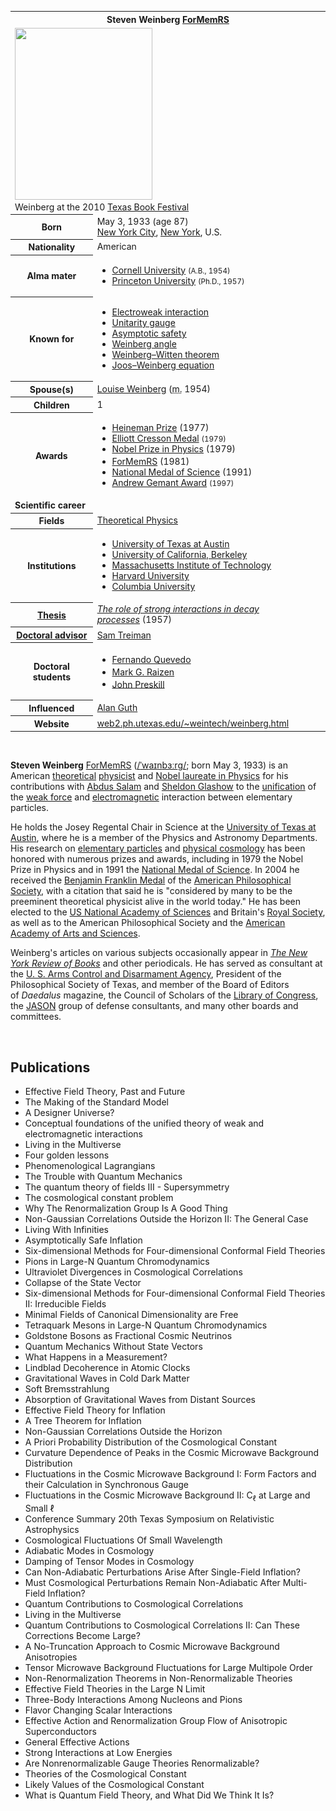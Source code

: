 <table class="infobox biography vcard">
<tbody>
<tr>
<th colspan="2">
<div class="fn">Steven Weinberg&nbsp;<span class="nobold"><span class="noexcerpt nowraplinks"><a class="mw-redirect" title="Foreign Member of the Royal Society" href="https://en.wikipedia.org/wiki/Foreign_Member_of_the_Royal_Society">ForMemRS</a></span></span></div>
</th>
</tr>
<tr>
<td colspan="2"><a class="image" href="220px-Steven_weinberg_2010.jpg"><img src="220px-Steven_weinberg_2010.jpg" srcset="220px-Steven_weinberg_2010.jpg" width="220" height="275" data-file-width="629" data-file-height="787" /></a>
<div>Weinberg at the 2010&nbsp;<a title="Texas Book Festival" href="https://en.wikipedia.org/wiki/Texas_Book_Festival">Texas Book Festival</a></div>
</td>
</tr>
<tr>
<th scope="row">Born</th>
<td>May 3, 1933<span class="noprint ForceAgeToShow">&nbsp;(age&nbsp;87)</span><br />
<div class="birthplace"><a title="New York City" href="https://en.wikipedia.org/wiki/New_York_City">New York City</a>,&nbsp;<a title="New York (state)" href="https://en.wikipedia.org/wiki/New_York_(state)">New York</a>, U.S.</div>
</td>
</tr>
<tr>
<th scope="row">Nationality</th>
<td class="category">American</td>
</tr>
<tr>
<th scope="row">Alma&nbsp;mater</th>
<td>
<div class="plainlist">
<ul>
<li><a title="Cornell University" href="https://en.wikipedia.org/wiki/Cornell_University">Cornell University</a>&nbsp;<small>(A.B., 1954)</small></li>
<li><a title="Princeton University" href="https://en.wikipedia.org/wiki/Princeton_University">Princeton University</a>&nbsp;<small>(Ph.D., 1957)</small></li>
</ul>
</div>
</td>
</tr>
<tr>
<th scope="row">Known&nbsp;for</th>
<td>
<div class="plainlist">
<ul>
<li><a title="Electroweak interaction" href="https://en.wikipedia.org/wiki/Electroweak_interaction">Electroweak interaction</a></li>
<li><a title="Unitarity gauge" href="https://en.wikipedia.org/wiki/Unitarity_gauge">Unitarity gauge</a></li>
<li><a class="mw-redirect" title="Asymptotic safety" href="https://en.wikipedia.org/wiki/Asymptotic_safety">Asymptotic safety</a></li>
<li><a title="Weinberg angle" href="https://en.wikipedia.org/wiki/Weinberg_angle">Weinberg angle</a></li>
<li><a title="Weinberg&ndash;Witten theorem" href="https://en.wikipedia.org/wiki/Weinberg%E2%80%93Witten_theorem">Weinberg&ndash;Witten theorem</a></li>
<li><a title="Joos&ndash;Weinberg equation" href="https://en.wikipedia.org/wiki/Joos%E2%80%93Weinberg_equation">Joos&ndash;Weinberg equation</a></li>
</ul>
</div>
</td>
</tr>
<tr>
<th scope="row"><span class="nowrap">Spouse(s)</span></th>
<td>
<div><a title="Louise Weinberg" href="https://en.wikipedia.org/wiki/Louise_Weinberg">Louise Weinberg</a>&nbsp;(<abbr title="married">m.</abbr>&nbsp;1954)</div>
</td>
</tr>
<tr>
<th scope="row">Children</th>
<td>1</td>
</tr>
<tr>
<th scope="row">Awards</th>
<td>
<div class="plainlist">
<ul>
<li><a title="Dannie Heineman Prize for Mathematical Physics" href="https://en.wikipedia.org/wiki/Dannie_Heineman_Prize_for_Mathematical_Physics">Heineman Prize</a>&nbsp;(1977)</li>
<li><a title="Elliott Cresson Medal" href="https://en.wikipedia.org/wiki/Elliott_Cresson_Medal">Elliott Cresson Medal</a>&nbsp;<small>(1979)</small></li>
<li><a title="Nobel Prize in Physics" href="https://en.wikipedia.org/wiki/Nobel_Prize_in_Physics">Nobel Prize in Physics</a>&nbsp;(1979)</li>
<li><a title="Fellow of the Royal Society" href="https://en.wikipedia.org/wiki/Fellow_of_the_Royal_Society">ForMemRS</a>&nbsp;(1981)<sup id="cite_ref-formemrs_1-0" class="reference"></sup><sup id="cite_ref-royal_2-0" class="reference"></sup></li>
<li><a title="National Medal of Science" href="https://en.wikipedia.org/wiki/National_Medal_of_Science">National Medal of Science</a>&nbsp;(1991)</li>
<li><a title="Andrew Gemant Award" href="https://en.wikipedia.org/wiki/Andrew_Gemant_Award">Andrew Gemant Award</a>&nbsp;<small>(1997)</small></li>
</ul>
</div>
</td>
</tr>
<tr>
<td colspan="2"><strong>Scientific career</strong></td>
</tr>
<tr>
<th scope="row">Fields</th>
<td class="category"><a class="mw-redirect" title="Theoretical Physics" href="https://en.wikipedia.org/wiki/Theoretical_Physics">Theoretical Physics</a></td>
</tr>
<tr>
<th scope="row">Institutions</th>
<td>
<div class="plainlist">
<ul>
<li><a title="University of Texas at Austin" href="https://en.wikipedia.org/wiki/University_of_Texas_at_Austin">University of Texas at Austin</a></li>
<li><a title="University of California, Berkeley" href="https://en.wikipedia.org/wiki/University_of_California,_Berkeley">University of California, Berkeley</a></li>
<li><a title="Massachusetts Institute of Technology" href="https://en.wikipedia.org/wiki/Massachusetts_Institute_of_Technology">Massachusetts Institute of Technology</a></li>
<li><a title="Harvard University" href="https://en.wikipedia.org/wiki/Harvard_University">Harvard University</a></li>
<li><a title="Columbia University" href="https://en.wikipedia.org/wiki/Columbia_University">Columbia University</a></li>
</ul>
</div>
</td>
</tr>
<tr>
<th scope="row"><a title="Thesis" href="https://en.wikipedia.org/wiki/Thesis">Thesis</a></th>
<td><a class="external text" href="http://www.worldcat.org/oclc/81937779" rel="nofollow"><em>The role of strong interactions in decay processes</em></a>&nbsp;(1957)</td>
</tr>
<tr>
<th scope="row"><a title="Doctoral advisor" href="https://en.wikipedia.org/wiki/Doctoral_advisor">Doctoral advisor</a></th>
<td><a title="Sam Treiman" href="https://en.wikipedia.org/wiki/Sam_Treiman">Sam Treiman</a><sup id="cite_ref-mathgene_3-0" class="reference"></sup></td>
</tr>
<tr>
<th scope="row">Doctoral students</th>
<td>
<div class="plainlist">
<ul>
<li><a title="Fernando Quevedo" href="https://en.wikipedia.org/wiki/Fernando_Quevedo">Fernando Quevedo</a><sup id="cite_ref-mathgene_3-1" class="reference"></sup></li>
<li><a title="Mark G. Raizen" href="https://en.wikipedia.org/wiki/Mark_G._Raizen">Mark G. Raizen</a><sup id="cite_ref-4" class="reference"></sup></li>
<li><a title="John Preskill" href="https://en.wikipedia.org/wiki/John_Preskill">John Preskill</a><sup id="cite_ref-mathgene_3-2" class="reference"></sup></li>
</ul>
</div>
</td>
</tr>
<tr>
<th scope="row">Influenced</th>
<td><a title="Alan Guth" href="https://en.wikipedia.org/wiki/Alan_Guth">Alan Guth</a></td>
</tr>
<tr>
<th scope="row">Website</th>
<td><span class="url"><a class="external text" href="https://web2.ph.utexas.edu/~weintech/weinberg.html" rel="nofollow">web2<wbr />.ph<wbr />.utexas<wbr />.edu<wbr />/~weintech<wbr />/weinberg<wbr />.html</a></span></td>
</tr>
</tbody>
</table>
</br>

<p><strong>Steven Weinberg</strong>&nbsp;<span class="noexcerpt nowraplinks"><a class="mw-redirect" title="Foreign Member of the Royal Society" href="https://en.wikipedia.org/wiki/Foreign_Member_of_the_Royal_Society">ForMemRS</a></span>&nbsp;(<span class="rt-commentedText nowrap"><span class="IPA nopopups noexcerpt"><a title="Help:IPA/English" href="https://en.wikipedia.org/wiki/Help:IPA/English">/<span title="/ˈ/: primary stress follows">ˈ</span><span title="'w' in 'wind'">w</span><span title="/aɪ/: 'i' in 'tide'">aɪ</span><span title="'n' in 'nigh'">n</span><span title="'b' in 'buy'">b</span><span title="/ɜːr/: 'ur' in 'fur'">ɜːr</span><span title="/ɡ/: 'g' in 'guy'">ɡ</span>/</a></span></span>; born May 3, 1933) is an American&nbsp;<a title="Theoretical physics" href="https://en.wikipedia.org/wiki/Theoretical_physics">theoretical</a>&nbsp;<a title="Physicist" href="https://en.wikipedia.org/wiki/Physicist">physicist</a>&nbsp;and&nbsp;<a title="Nobel Prize in Physics" href="https://en.wikipedia.org/wiki/Nobel_Prize_in_Physics">Nobel laureate in Physics</a>&nbsp;for his contributions with&nbsp;<a title="Abdus Salam" href="https://en.wikipedia.org/wiki/Abdus_Salam">Abdus Salam</a>&nbsp;and&nbsp;<a title="Sheldon Lee Glashow" href="https://en.wikipedia.org/wiki/Sheldon_Lee_Glashow">Sheldon Glashow</a>&nbsp;to the&nbsp;<a title="Electroweak interaction" href="https://en.wikipedia.org/wiki/Electroweak_interaction">unification</a>&nbsp;of the&nbsp;<a class="mw-redirect" title="Weak force" href="https://en.wikipedia.org/wiki/Weak_force">weak force</a>&nbsp;and&nbsp;<a title="Electromagnetism" href="https://en.wikipedia.org/wiki/Electromagnetism">electromagnetic</a>&nbsp;interaction between elementary particles.</p>
<p>He holds the Josey Regental Chair in Science at the&nbsp;<a title="University of Texas at Austin" href="https://en.wikipedia.org/wiki/University_of_Texas_at_Austin">University of Texas at Austin</a>, where he is a member of the Physics and Astronomy Departments. His research on&nbsp;<a title="Elementary particle" href="https://en.wikipedia.org/wiki/Elementary_particle">elementary particles</a>&nbsp;and&nbsp;<a title="Physical cosmology" href="https://en.wikipedia.org/wiki/Physical_cosmology">physical cosmology</a>&nbsp;has been honored with numerous prizes and awards, including in 1979 the Nobel Prize in Physics and in 1991 the&nbsp;<a title="National Medal of Science" href="https://en.wikipedia.org/wiki/National_Medal_of_Science">National Medal of Science</a>. In 2004 he received the&nbsp;<a title="Benjamin Franklin Medal (American Philosophical Society)" href="https://en.wikipedia.org/wiki/Benjamin_Franklin_Medal_(American_Philosophical_Society)">Benjamin Franklin Medal</a>&nbsp;of the&nbsp;<a title="American Philosophical Society" href="https://en.wikipedia.org/wiki/American_Philosophical_Society">American Philosophical Society</a>, with a citation that said he is "considered by many to be the preeminent theoretical physicist alive in the world today." He has been elected to the&nbsp;<a class="mw-redirect" title="US National Academy of Sciences" href="https://en.wikipedia.org/wiki/US_National_Academy_of_Sciences">US National Academy of Sciences</a>&nbsp;and Britain's&nbsp;<a title="Royal Society" href="https://en.wikipedia.org/wiki/Royal_Society">Royal Society</a>, as well as to the American Philosophical Society and the&nbsp;<a title="American Academy of Arts and Sciences" href="https://en.wikipedia.org/wiki/American_Academy_of_Arts_and_Sciences">American Academy of Arts and Sciences</a>.</p>
<p>Weinberg's articles on various subjects occasionally appear in&nbsp;<em><a title="The New York Review of Books" href="https://en.wikipedia.org/wiki/The_New_York_Review_of_Books">The New York Review of Books</a></em>&nbsp;and other periodicals. He has served as consultant at the&nbsp;<a class="mw-redirect" title="U. S. Arms Control and Disarmament Agency" href="https://en.wikipedia.org/wiki/U._S._Arms_Control_and_Disarmament_Agency">U. S. Arms Control and Disarmament Agency</a>, President of the Philosophical Society of Texas, and member of the Board of Editors of&nbsp;<em>Daedalus</em>&nbsp;magazine, the Council of Scholars of the&nbsp;<a title="Library of Congress" href="https://en.wikipedia.org/wiki/Library_of_Congress">Library of Congress</a>, the&nbsp;<a title="JASON (advisory group)" href="https://en.wikipedia.org/wiki/JASON_(advisory_group)">JASON</a>&nbsp;group of defense consultants, and many other boards and committees.</p>




</br>
<h2> Publications </h2>


<ul>
                                <li><a target="_blank" href="https://github.com/manjunath5496/Steven-Weinberg-Publications/blob/master/swb(1).pdf" style="text-decoration:none;">Effective Field Theory, Past and Future </a></li>
  
<li><a target="_blank" href="https://github.com/manjunath5496/Steven-Weinberg-Publications/blob/master/swb(2).pdf" style="text-decoration:none;">The Making of the Standard Model</a></li>  
  
<li><a target="_blank" href="https://github.com/manjunath5496/Steven-Weinberg-Publications/blob/master/swb(3).pdf" style="text-decoration:none;">A Designer Universe?</a></li>
                               
 <li><a target="_blank" href="https://github.com/manjunath5496/Steven-Weinberg-Publications/blob/master/swb(4).pdf" style="text-decoration:none;">Conceptual foundations of the unified theory of weak and electromagnetic interactions</a></li>                              
<li><a target="_blank" href="https://github.com/manjunath5496/Steven-Weinberg-Publications/blob/master/swb(5).pdf" style="text-decoration:none;">Living in the Multiverse</a></li>
                                <li><a target="_blank" href="https://github.com/manjunath5496/Steven-Weinberg-Publications/blob/master/swb(6).pdf" style="text-decoration:none;">Four golden lessons </a></li>
                <li><a target="_blank" href="https://github.com/manjunath5496/Steven-Weinberg-Publications/blob/master/swb(7).pdf" style="text-decoration:none;">Phenomenological Lagrangians </a></li>                                
                                
<li><a target="_blank" href="https://github.com/manjunath5496/Steven-Weinberg-Publications/blob/master/swb(8).pdf" style="text-decoration:none;">The Trouble with Quantum Mechanics</a></li>

<li><a target="_blank" href="https://github.com/manjunath5496/Steven-Weinberg-Publications/blob/master/swb(9).pdf" style="text-decoration:none;">The quantum theory of fields III - Supersymmetry </a></li>                                
                                
<li><a target="_blank" href="https://github.com/manjunath5496/Steven-Weinberg-Publications/blob/master/swb(10).pdf" style="text-decoration:none;">The cosmological constant problem</a></li>

<li><a target="_blank" href="https://github.com/manjunath5496/Steven-Weinberg-Publications/blob/master/swb(11).pdf" style="text-decoration:none;">Why The Renormalization Group Is A Good Thing </a></li>                                
                                
<li><a target="_blank" href="https://github.com/manjunath5496/Steven-Weinberg-Publications/blob/master/swb(12).pdf" style="text-decoration:none;">Non-Gaussian Correlations Outside the Horizon II: The General Case</a></li>
  
<li><a target="_blank" href="https://github.com/manjunath5496/Steven-Weinberg-Publications/blob/master/swb(13).pdf" style="text-decoration:none;">Living With Infinities</a></li>  
  
<li><a target="_blank" href="https://github.com/manjunath5496/Steven-Weinberg-Publications/blob/master/swb(14).pdf" style="text-decoration:none;">Asymptotically Safe Inflation</a></li>
                               
 <li><a target="_blank" href="https://github.com/manjunath5496/Steven-Weinberg-Publications/blob/master/swb(15).pdf" style="text-decoration:none;">Six-dimensional Methods for Four-dimensional Conformal Field Theories</a></li>                              
<li><a target="_blank" href="https://github.com/manjunath5496/Steven-Weinberg-Publications/blob/master/swb(16).pdf" style="text-decoration:none;">Pions in Large-N Quantum Chromodynamics</a></li>
                                <li><a target="_blank" href="https://github.com/manjunath5496/Steven-Weinberg-Publications/blob/master/swb(17).pdf" style="text-decoration:none;">Ultraviolet Divergences in Cosmological Correlations </a></li>
                <li><a target="_blank" href="https://github.com/manjunath5496/Steven-Weinberg-Publications/blob/master/swb(18).pdf" style="text-decoration:none;">Collapse of the State Vector </a></li>                                
                                
<li><a target="_blank" href="https://github.com/manjunath5496/Steven-Weinberg-Publications/blob/master/swb(19).pdf" style="text-decoration:none;">Six-dimensional Methods for Four-dimensional Conformal Field Theories II: Irreducible Fields</a></li>

<li><a target="_blank" href="https://github.com/manjunath5496/Steven-Weinberg-Publications/blob/master/swb(20).pdf" style="text-decoration:none;">Minimal Fields of Canonical Dimensionality are Free</a></li>                                
                                
<li><a target="_blank" href="https://github.com/manjunath5496/Steven-Weinberg-Publications/blob/master/swb(21).pdf" style="text-decoration:none;">Tetraquark Mesons in Large-N Quantum Chromodynamics</a></li>

<li><a target="_blank" href="https://github.com/manjunath5496/Steven-Weinberg-Publications/blob/master/swb(22).pdf" style="text-decoration:none;">Goldstone Bosons as Fractional Cosmic Neutrinos </a></li> 

<li><a target="_blank" href="https://github.com/manjunath5496/Steven-Weinberg-Publications/blob/master/swb(23).pdf" style="text-decoration:none;">Quantum Mechanics Without State Vectors</a></li>

<li><a target="_blank" href="https://github.com/manjunath5496/Steven-Weinberg-Publications/blob/master/swb(24).pdf" style="text-decoration:none;">What Happens in a Measurement?</a></li>                                
                                
<li><a target="_blank" href="https://github.com/manjunath5496/Steven-Weinberg-Publications/blob/master/swb(25).pdf" style="text-decoration:none;">Lindblad Decoherence in Atomic Clocks</a></li>

<li><a target="_blank" href="https://github.com/manjunath5496/Steven-Weinberg-Publications/blob/master/swb(26).pdf" style="text-decoration:none;">Gravitational Waves in Cold Dark Matter </a></li> 

<li><a target="_blank" href="https://github.com/manjunath5496/Steven-Weinberg-Publications/blob/master/swb(27).pdf" style="text-decoration:none;">Soft Bremsstrahlung</a></li>

<li><a target="_blank" href="https://github.com/manjunath5496/Steven-Weinberg-Publications/blob/master/swb(28).pdf" style="text-decoration:none;">Absorption of Gravitational Waves from Distant Sources</a></li> 


<li><a target="_blank" href="https://github.com/manjunath5496/Steven-Weinberg-Publications/blob/master/swb(29).pdf" style="text-decoration:none;">Effective Field Theory for Inflation</a></li>

<li><a target="_blank" href="https://github.com/manjunath5496/Steven-Weinberg-Publications/blob/master/swb(30).pdf" style="text-decoration:none;">A Tree Theorem for Inflation </a></li> 

<li><a target="_blank" href="https://github.com/manjunath5496/Steven-Weinberg-Publications/blob/master/swb(31).pdf" style="text-decoration:none;">Non-Gaussian Correlations Outside the Horizon</a></li>

<li><a target="_blank" href="https://github.com/manjunath5496/Steven-Weinberg-Publications/blob/master/swb(32).pdf" style="text-decoration:none;">A Priori Probability Distribution of the Cosmological Constant</a></li>                                
                                
<li><a target="_blank" href="https://github.com/manjunath5496/Steven-Weinberg-Publications/blob/master/swb(33).pdf" style="text-decoration:none;">Curvature Dependence of Peaks in the Cosmic Microwave Background Distribution</a></li>

<li><a target="_blank" href="https://github.com/manjunath5496/Steven-Weinberg-Publications/blob/master/swb(34).pdf" style="text-decoration:none;">Fluctuations in the Cosmic Microwave Background I: Form Factors and their Calculation in Synchronous Gauge </a></li> 

<li><a target="_blank" href="https://github.com/manjunath5496/Steven-Weinberg-Publications/blob/master/swb(35).pdf" style="text-decoration:none;">Fluctuations in the Cosmic Microwave Background II: C<sub>ℓ</sub> at Large and Small ℓ</a></li>

<li><a target="_blank" href="https://github.com/manjunath5496/Steven-Weinberg-Publications/blob/master/swb(36).pdf" style="text-decoration:none;">Conference Summary 20th Texas Symposium on Relativistic Astrophysics</a></li> 

<li><a target="_blank" href="https://github.com/manjunath5496/Steven-Weinberg-Publications/blob/master/swb(37).pdf" style="text-decoration:none;">Cosmological Fluctuations Of Small Wavelength</a></li>

<li><a target="_blank" href="https://github.com/manjunath5496/Steven-Weinberg-Publications/blob/master/swb(38).pdf" style="text-decoration:none;">Adiabatic Modes in Cosmology</a></li> 

<li><a target="_blank" href="https://github.com/manjunath5496/Steven-Weinberg-Publications/blob/master/swb(39).pdf" style="text-decoration:none;">Damping of Tensor Modes in Cosmology</a></li>

<li><a target="_blank" href="https://github.com/manjunath5496/Steven-Weinberg-Publications/blob/master/swb(40).pdf" style="text-decoration:none;">Can Non-Adiabatic Perturbations Arise After Single-Field Inflation?</a></li> 



<li><a target="_blank" href="https://github.com/manjunath5496/Steven-Weinberg-Publications/blob/master/swb(41).pdf" style="text-decoration:none;">Must Cosmological Perturbations Remain Non-Adiabatic After Multi-Field Inflation?</a></li>

<li><a target="_blank" href="https://github.com/manjunath5496/Steven-Weinberg-Publications/blob/master/swb(42).pdf" style="text-decoration:none;">Quantum Contributions to Cosmological Correlations</a></li>                                
                                
<li><a target="_blank" href="https://github.com/manjunath5496/Steven-Weinberg-Publications/blob/master/swb(43).pdf" style="text-decoration:none;">Living in the Multiverse</a></li>

<li><a target="_blank" href="https://github.com/manjunath5496/Steven-Weinberg-Publications/blob/master/swb(44).pdf" style="text-decoration:none;">Quantum Contributions to Cosmological Correlations II: Can These Corrections Become Large? </a></li> 

<li><a target="_blank" href="https://github.com/manjunath5496/Steven-Weinberg-Publications/blob/master/swb(45).pdf" style="text-decoration:none;">A No-Truncation Approach to Cosmic Microwave Background Anisotropies</a></li>

<li><a target="_blank" href="https://github.com/manjunath5496/Steven-Weinberg-Publications/blob/master/swb(46).pdf" style="text-decoration:none;">Tensor Microwave Background Fluctuations for Large Multipole Order</a></li> 

<li><a target="_blank" href="https://github.com/manjunath5496/Steven-Weinberg-Publications/blob/master/swb(47).pdf" style="text-decoration:none;">Non-Renormalization Theorems in Non-Renormalizable Theories</a></li>

<li><a target="_blank" href="https://github.com/manjunath5496/Steven-Weinberg-Publications/blob/master/swb(48).pdf" style="text-decoration:none;">Effective Field Theories in the Large N Limit</a></li>

<li><a target="_blank" href="https://github.com/manjunath5496/Steven-Weinberg-Publications/blob/master/swb(49).pdf" style="text-decoration:none;">Three-Body Interactions Among Nucleons and Pions</a></li> 



<li><a target="_blank" href="https://github.com/manjunath5496/Steven-Weinberg-Publications/blob/master/swb(50).pdf" style="text-decoration:none;">Flavor Changing Scalar Interactions</a></li>

<li><a target="_blank" href="https://github.com/manjunath5496/Steven-Weinberg-Publications/blob/master/swb(51).pdf" style="text-decoration:none;">Effective Action and Renormalization Group Flow of Anisotropic Superconductors</a></li>                                
                                
<li><a target="_blank" href="https://github.com/manjunath5496/Steven-Weinberg-Publications/blob/master/swb(52).pdf" style="text-decoration:none;">General Effective Actions</a></li>

<li><a target="_blank" href="https://github.com/manjunath5496/Steven-Weinberg-Publications/blob/master/swb(53).pdf" style="text-decoration:none;">Strong Interactions at Low Energies </a></li> 

<li><a target="_blank" href="https://github.com/manjunath5496/Steven-Weinberg-Publications/blob/master/swb(54).pdf" style="text-decoration:none;">Are Nonrenormalizable Gauge Theories Renormalizable?</a></li>

<li><a target="_blank" href="https://github.com/manjunath5496/Steven-Weinberg-Publications/blob/master/swb(55).pdf" style="text-decoration:none;">Theories of the Cosmological Constant</a></li> 

<li><a target="_blank" href="https://github.com/manjunath5496/Steven-Weinberg-Publications/blob/master/swb(56).pdf" style="text-decoration:none;">Likely Values of the Cosmological Constant</a></li>

<li><a target="_blank" href="https://github.com/manjunath5496/Steven-Weinberg-Publications/blob/master/swb(57).pdf" style="text-decoration:none;">What is Quantum Field Theory, and What Did We Think It Is?</a></li>







</ul>  

